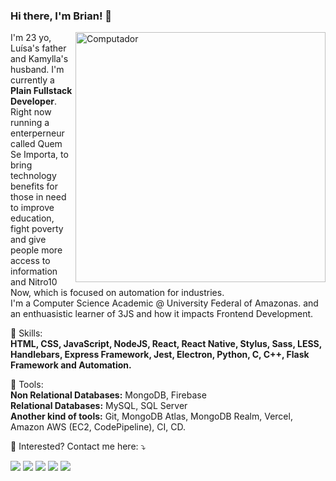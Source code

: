 ### Hi there, I'm Brian! 👋

<img src="https://raw.githubusercontent.com/MicaelliMedeiros/micaellimedeiros/master/image/computer-illustration.png" min-width="400px" max-width="400px" width="400px" align="right" alt="Computador">

<p align="left"> 
  I'm 23 yo, Luísa's father and Kamylla's husband. I'm currently a <strong>Plain Fullstack Developer</strong>. Right now running a enterperneur called Quem Se Importa, to bring technology benefits for those in need to improve education, fight poverty and give people more access to information and Nitro10 Now, which is focused on automation for industries.<br>
  I'm a Computer Science Academic @ University Federal of Amazonas. and an enthuasistic learner of 3JS and how it impacts Frontend Development.
</p>

<p align="left">
  🦄 Skills: <br><strong>HTML, CSS, JavaScript, NodeJS, React, React Native, Stylus, Sass, LESS, Handlebars, Express Framework, Jest, Electron, Python, C, C++, Flask Framework and Automation.</strong>
</p>

<p align="left">
  💼 Tools:<br> <strong>Non Relational Databases:</strong> MongoDB, Firebase<br>
  <strong>Relational Databases:</strong> MySQL, SQL Server<br>
  <strong>Another kind of tools:</strong> Git, MongoDB Atlas, MongoDB Realm, Vercel, Amazon AWS (EC2, CodePipeline), CI, CD.
</p>

<p align="left">
  💌 Interested? Contact me here: ⤵️
</p>

<p align="left">
  <a href="#" alt="Gmail">
  <img src="https://img.shields.io/badge/-Gmail-FF0000?style=flat-square&labelColor=FF0000&logo=gmail&logoColor=white&link=brian.oliveira100@gmail.com" /></a>

  <a href="#" alt="Linkedin">
  <img src="https://img.shields.io/badge/-Linkedin-0e76a8?style=flat-square&logo=Linkedin&logoColor=white&link=https://www.linkedin.com/in/brian-ito-de-oliveira-moura-a5400119b" /></a>

  <a href="#" alt="WhatsApp">
  <img src="https://img.shields.io/badge/-WhatsApp-25d366?style=flat-square&labelColor=25d366&logo=whatsapp&logoColor=white&link=https://api.whatsapp.com/send?phone=5592984374357&text=Hello,%20I%20found%20you%20on%20GitHub!"/></a>

  <a href="#" alt="Facebook">
  <img src="https://img.shields.io/badge/-Facebook-3b5998?style=flat-square&labelColor=3b5998&logo=facebook&logoColor=white&link=https://www.facebook.com/BriianIto"/></a>

  <a href="#" alt="Instagram">
  <img src="https://img.shields.io/badge/-Instagram-DF0174?style=flat-square&labelColor=DF0174&logo=instagram&logoColor=white&link=https://www.instagram.com/eu.brian/"/></a>
</p>  
